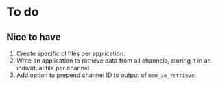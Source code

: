 # To do

## Nice to have
1. Create specific cl files per application.
1. Write an application to retrieve data from all channels, storing it in
    an individual file per channel.
1. Add option to prepend channel ID to output of `mem_io_retrieve`.

